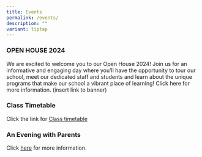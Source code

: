 ```yaml
---
title: Events
permalink: /events/
description: ""
variant: tiptap
---
```

<h3><strong>OPEN HOUSE 2024</strong>&nbsp;</h3>
<p>We are excited to welcome you to our Open House 2024! Join us for an informative
and engaging day where you’ll have the opportunity to tour our school,
meet our dedicated staff and students and learn about the unique programs
that make our school a vibrant place of learning! Click here for more information.
(insert link to banner)</p>
<p></p>
<h3>Class Timetable</h3>
<p>Click the link for <a href="/important-information/for-students/class-timetable/" rel="noopener noreferrer nofollow" target="_blank">Class timetable</a>
</p>
<h3>An Evening with Parents</h3>
<p>Click <a href="https://drive.google.com/file/d/1MFLzCEAMCNPWPM1f-F_UX8C-a48INT9h/view?usp=sharing" rel="noopener noreferrer nofollow" target="_blank">here</a> for
more information.</p>
